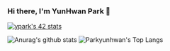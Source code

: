 ### Hi there, I'm YunHwan Park 👋

[![ypark's 42 stats](https://badge42.herokuapp.com/api/stats/ypark)](https://github.com/JaeSeoKim/badge42)

![Anurag's github stats](https://github-readme-stats.vercel.app/api?username=Parkyunhwan&show_icons=true&theme=radical)
![Parkyunhwan's Top Langs](https://github-readme-stats.vercel.app/api/top-langs/?username=Parkyunhwan&layout=compact&bg_color=7f7fd5,86a8e7,91eac9&title_color=fff&text_color=fff)

<!--
**Parkyunhwan/Parkyunhwan** is a ✨ _special_ ✨ repository because its `README.md` (this file) appears on your GitHub profile.

Here are some ideas to get you started:

- 🔭 I’m currently working on ...
- 🌱 I’m currently learning ...
- 👯 I’m looking to collaborate on ...
- 🤔 I’m looking for help with ...
- 💬 Ask me about ...
- 📫 How to reach me: ...
- 😄 Pronouns: ...
- ⚡ Fun fact: ...
-->

